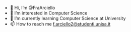 - 👋 Hi, I’m @FraArciello
- 👀 I’m interested in Computer Science
- 🌱 I’m currently learning Computer Science at University
- 📫 How to reach me f.arciello2@studenti.unisa.it

<!---
FraArciello/FraArciello is a ✨ special ✨ repository because its `README.md` (this file) appears on your GitHub profile.
You can click the Preview link to take a look at your changes.
--->
